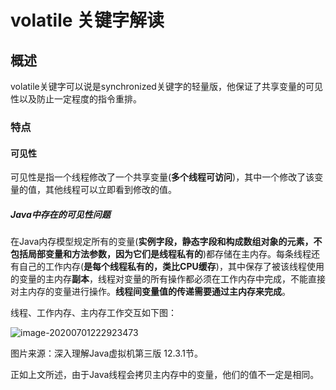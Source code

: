 # volatile 关键字解读

## 概述

volatile关键字可以说是synchronized关键字的轻量版，他保证了共享变量的可见性以及防止一定程度的指令重排。

### 特点

#### 可见性

可见性是指一个线程修改了一个共享变量(**多个线程可访问**)，其中一个修改了该变量的值，其他线程可以立即看到修改的值。

##### Java中存在的可见性问题

在Java内存模型规定所有的变量(**实例字段，静态字段和构成数组对象的元素，不包括局部变量和方法参数，因为它们是线程私有的**)都存储在主内存。每条线程还有自己的工作内存(**是每个线程私有的，类比CPU缓存**)，其中保存了被该线程使用的变量的主内存**副本**，线程对变量的所有操作都必须在工作内存中完成，不能直接对主内存的变量进行操作。**线程间变量值的传递需要通过主内存来完成**。

线程、工作内存、主内存工作交互如下图：

![image-20200701222923473](https://i.loli.net/2020/07/01/EeDXvQNTnRPKgd1.png)

图片来源：深入理解Java虚拟机第三版 12.3.1节。

正如上文所述，由于Java线程会拷贝主内存中的变量，他们的值不一定是相同。
